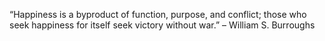 “Happiness is a byproduct of function, purpose, and conflict; those who seek happiness for itself seek victory without war.” – William S. Burroughs
